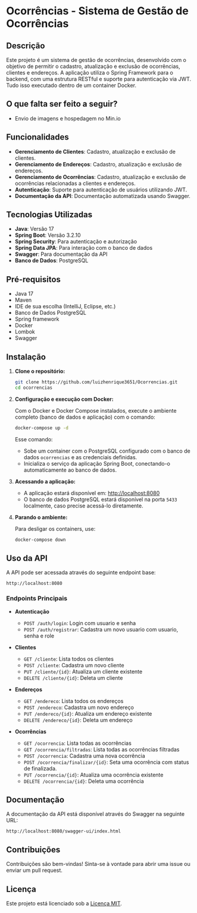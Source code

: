 
# Ocorrências - Sistema de Gestão de Ocorrências

## Descrição

Este projeto é um sistema de gestão de ocorrências, desenvolvido com o objetivo de permitir o cadastro, atualização e exclusão de ocorrências, clientes e endereços. A aplicação utiliza o Spring Framework para o backend, com uma estrutura RESTful e suporte para autenticação via JWT. Tudo isso executado dentro de um container Docker.
## O que falta ser feito a seguir?

- Envio de imagens e hospedagem no Min.io





## Funcionalidades

- **Gerenciamento de Clientes**: Cadastro, atualização e exclusão de clientes.
- **Gerenciamento de Endereços**: Cadastro, atualização e exclusão de endereços.
- **Gerenciamento de Ocorrências**: Cadastro, atualização e exclusão de ocorrências relacionadas a clientes e endereços.
- **Autenticação**: Suporte para autenticação de usuários utilizando JWT.
- **Documentação da API**: Documentação automatizada usando Swagger.

## Tecnologias Utilizadas

- **Java**: Versão 17
- **Spring Boot**: Versão 3.2.10
- **Spring Security**: Para autenticação e autorização
- **Spring Data JPA**: Para interação com o banco de dados
- **Swagger**: Para documentação da API
- **Banco de Dados**: PostgreSQL

## Pré-requisitos

 - Java 17
 - Maven
 - IDE de sua escolha (IntelliJ, Eclipse, etc.)
 - Banco de Dados PostgreSQL
 - Spring framework
 - Docker
 - Lombok
 - Swagger 


## Instalação

1. **Clone o repositório:**

   ```bash
   git clone https://github.com/luizhenrique3651/Ocorrencias.git
   cd ocorrencias
   ```

2. **Configuração e execução com Docker:**

   Com o Docker e Docker Compose instalados, execute o ambiente completo (banco de dados e aplicação) com o comando:

   ```bash
   docker-compose up -d
   ```

   Esse comando:
   - Sobe um container com o PostgreSQL configurado com o banco de dados `ocorrencias` e as credenciais definidas.
   - Inicializa o serviço da aplicação Spring Boot, conectando-o automaticamente ao banco de dados.

3. **Acessando a aplicação:**

   - A aplicação estará disponível em: [http://localhost:8080](http://localhost:8080)
   - O banco de dados PostgreSQL estará disponível na porta `5433` localmente, caso precise acessá-lo diretamente.

4. **Parando o ambiente:**

   Para desligar os containers, use:

   ```bash
   docker-compose down
   ```

## Uso da API

A API pode ser acessada através do seguinte endpoint base:

```
http://localhost:8080
```

### Endpoints Principais

- **Autenticação**
  - `POST /auth/login`: Login com usuario e senha
  - `POST /auth/registrar`: Cadastra um novo usuario com usuario, senha e role
- **Clientes**
  - `GET /cliente`: Lista todos os clientes
  - `POST /cliente`: Cadastra um novo cliente
  - `PUT /cliente/{id}`: Atualiza um cliente existente
  - `DELETE /cliente/{id}`: Deleta um cliente

- **Endereços**
  - `GET /endereco`: Lista todos os endereços
  - `POST /endereco`: Cadastra um novo endereço
  - `PUT /endereco/{id}`: Atualiza um endereço existente
  - `DELETE /endereco/{id}`: Deleta um endereço

- **Ocorrências**
  - `GET /ocorrencia`: Lista todas as ocorrências
  - `GET /ocorrencia/filtradas`: Lista todas as ocorrências filtradas
  - `POST /ocorrencia`: Cadastra uma nova ocorrência
  - `POST /ocorrencia/finalizar/{id}`: Seta uma ocorrência com status de finalizada.
  - `PUT /ocorrencia/{id}`: Atualiza uma ocorrência existente
  - `DELETE /ocorrencia/{id}`: Deleta uma ocorrência


## Documentação

A documentação da API está disponível através do Swagger na seguinte URL:

```
http://localhost:8080/swagger-ui/index.html
```

## Contribuições

Contribuições são bem-vindas! Sinta-se à vontade para abrir uma issue ou enviar um pull request.

## Licença

Este projeto está licenciado sob a [Licença MIT](LICENSE).



